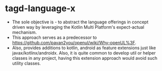 # tagd-language-x
- The sole objective is - to abstract the language offerings in concept driven way by leveraging
the Kotlin Multi Platform's expect-actual mechanism.
- This approach serves as a predecessor to https://github.com/pavan2you/openul/wiki/Why-openUL%3F.
- Also, provides additions to kotlin, android as feature extensions just like 
javax/kotlinx/androidx. Also, it is quite common to develop util or helper classes in any project, 
having this extension approach would avoid such utility classes.